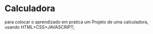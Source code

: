 # Calculadora
para colocar o aprendizado em pratica um Projeto de uma calculadora, usando HTML>CSS>JAVASCRIPT;
